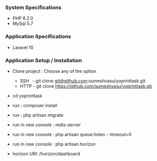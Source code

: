 ### System Specifications

- PHP 8.2.0
- MySql 5.7

### Application Specifications

- Laravel 10

### Application Setup / Installation

- Clone project : Choose any of the option
  - SSH &ensp;- git clone git@github.com:sumeshvasu/yoprinttask.git
  - HTTP - git clone https://github.com/sumeshvasu/yoprinttask.git
- cd yoprinttask
- run : composer install
- run : php artisan migrate

- run in new console : redis-server
- run in new console : php artisan queue:listen --timeout=0
- run in new console : php artisan horizon
- horizon URI: <BaseUrl>/horizon/dashboard
